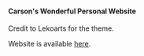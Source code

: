 #### Carson's Wonderful Personal Website
Credit to Lekoarts for the theme.

Website is available [here](https://carsonwright.me).
